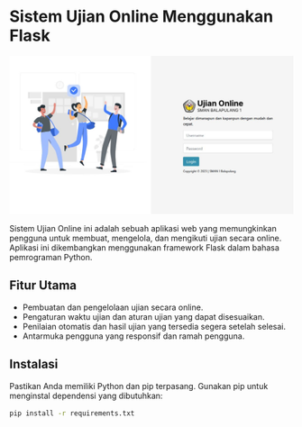 # Sistem Ujian Online Menggunakan Flask

![Alt Text](desc/login%20Page.jpg)

Sistem Ujian Online ini adalah sebuah aplikasi web yang memungkinkan pengguna untuk membuat, mengelola, dan mengikuti ujian secara online. Aplikasi ini dikembangkan menggunakan framework Flask dalam bahasa pemrograman Python.

## Fitur Utama

- Pembuatan dan pengelolaan ujian secara online.
- Pengaturan waktu ujian dan aturan ujian yang dapat disesuaikan.
- Penilaian otomatis dan hasil ujian yang tersedia segera setelah selesai.
- Antarmuka pengguna yang responsif dan ramah pengguna.

## Instalasi

Pastikan Anda memiliki Python dan pip terpasang. Gunakan pip untuk menginstal dependensi yang dibutuhkan:

```bash
pip install -r requirements.txt
